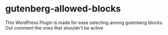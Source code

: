 # gutenberg-allowed-blocks

This WordPress Plugin is made for ease selecting among gutenberg blocks. Out comment the ones that shouldn't be active